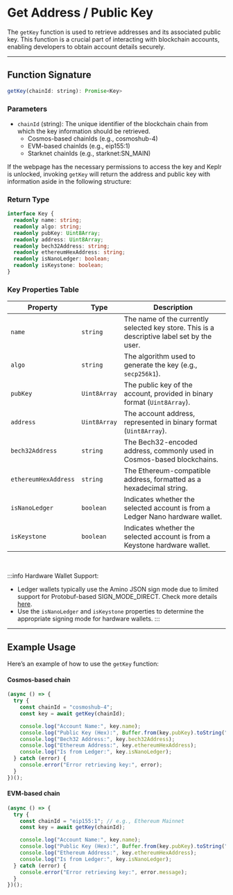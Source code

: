 # Get Address / Public Key

The `getKey` function is used to retrieve addresses and its associated public key. This function is a crucial part of interacting with blockchain accounts, enabling developers to obtain account details securely.

---

## Function Signature

```javascript
getKey(chainId: string): Promise<Key>
```

### Parameters
  - `chainId` (string): The unique identifier of the blockchain chain from which the key information should be retrieved.
    - Cosmos-based chainIds (e.g., cosmoshub-4)
    - EVM-based chainIds (e.g., eip155:1)
    - Starknet chainIds (e.g., starknet:SN_MAIN)

If the webpage has the necessary permissions to access the key and Keplr is unlocked, invoking `getKey` will return the address and public key with information aside in the following structure:

### Return Type

```typescript
interface Key {
  readonly name: string;
  readonly algo: string;
  readonly pubKey: Uint8Array;
  readonly address: Uint8Array;
  readonly bech32Address: string;
  readonly ethereumHexAddress: string;
  readonly isNanoLedger: boolean;
  readonly isKeystone: boolean;
}
```

### Key Properties Table

| **Property**        | **Type**    | **Description**                       |
|---------------------|-------------|---------------------------------------|
| `name`              | `string`    | The name of the currently selected key store. This is a descriptive label set by the user.|
| `algo`              | `string`    | The algorithm used to generate the key (e.g., `secp256k1`).|
| `pubKey`            | `Uint8Array`| The public key of the account, provided in binary format (`Uint8Array`).|
| `address`           | `Uint8Array`| The account address, represented in binary format (`Uint8Array`).|
| `bech32Address`     | `string`    | The Bech32-encoded address, commonly used in Cosmos-based blockchains.|
| `ethereumHexAddress`| `string`    | The Ethereum-compatible address, formatted as a hexadecimal string.|
| `isNanoLedger`      | `boolean`   | Indicates whether the selected account is from a Ledger Nano hardware wallet.|
| `isKeystone`        | `boolean`   | Indicates whether the selected account is from a Keystone hardware wallet.|

<br/>

:::info
Hardware Wallet Support:
- Ledger wallets typically use the Amino JSON sign mode due to limited support for Protobuf-based SIGN_MODE_DIRECT. Check more details [here](../use-with/cosmjs.md#types-of-offline-signers).
- Use the `isNanoLedger` and `isKeystone` properties to determine the appropriate signing mode for hardware wallets.
:::

---

## Example Usage

Here’s an example of how to use the `getKey` function:

#### Cosmos-based chain
```javascript
(async () => {
  try {
    const chainId = "cosmoshub-4";
    const key = await getKey(chainId);

    console.log("Account Name:", key.name);
    console.log("Public Key (Hex):", Buffer.from(key.pubKey).toString("hex"));
    console.log("Bech32 Address:", key.bech32Address);
    console.log("Ethereum Address:", key.ethereumHexAddress);
    console.log("Is from Ledger:", key.isNanoLedger);
  } catch (error) {
    console.error("Error retrieving key:", error);
  }
})();
```

#### EVM-based chain
```javascript
(async () => {
  try {
    const chainId = "eip155:1"; // e.g., Ethereum Mainnet
    const key = await getKey(chainId);

    console.log("Account Name:", key.name);
    console.log("Public Key (Hex):", Buffer.from(key.pubKey).toString("hex"));
    console.log("Ethereum Address:", key.ethereumHexAddress);
    console.log("Is from Ledger:", key.isNanoLedger);
  } catch (error) {
    console.error("Error retrieving key:", error.message);
  }
})();
```

